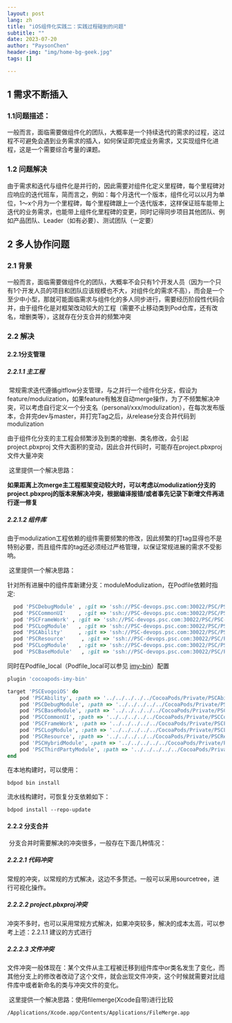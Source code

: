 ```yaml
---
layout: post
lang: zh
title: "iOS组件化实践二：实践过程碰到的问题"
subtitle: ""
date: 2023-07-20
author: "PaysonChen"
header-img: "img/home-bg-geek.jpg"
tags: []

---
```


## 1 需求不断插入

### 1.1问题描述：

​	一般而言，面临需要做组件化的团队，大概率是一个持续迭代的需求的过程，这过程不可避免会遇到业务需求的插入，如何保证即完成业务需求，又实现组件化进程，这是一个需要综合考量的课题。

### 1.2 问题解决

​	由于需求和迭代与组件化是并行的，因此需要对组件化定义里程碑，每个里程碑对应响应的迭代班车，简而言之，例如：每个月迭代一个版本，组件化可以以月为单位，1～x个月为一个里程碑，每个里程碑跟上一个迭代版本，这样保证班车能带上迭代的业务需求，也能带上组件化里程碑的变更，同时记得同步项目其他团队、例如产品团队、Leader（如有必要）、测试团队（一定要）

## 2 多人协作问题

### 2.1 背景

​	一般而言，面临需要做组件化的团队，大概率不会只有1个开发人员（因为一个只有1个开发人员的项目和团队应该规模也不大，对组件化的需求不高），而会是一个至少中小型，那就可能面临需求与组件化的多人同步进行，需要经历阶段性代码合并，由于组件化是对框架改动较大的工程（需要不止移动类到Pod仓库，还有改名，增删类等），这就存在分支合并的频繁冲突

### 2.2 解决

#### 2.2.1分支管理

##### 2.2.1.1 主工程

​	常规需求迭代遵循gitflow分支管理，与之并行一个组件化分支，假设为 feature/modulization，如果feature有触发自动merge操作，为了不频繁解决冲突，可以考虑自行定义一个分支名（personal/xxx/modulization），在每次发布版本，合并完dev与master，并打完Tag之后，从release分支合并代码到modulization

​	由于组件化分支的主工程会频繁涉及到类的增删、类名修改，会引起project.pbxproj 文件大面积的变动，因此合并代码时，可能存在project.pbxproj 文件大量冲突

​	这里提供一个解决思路：

​	**如果距离上次merge主工程框架变动较大时，可以考虑以modulization分支的project.pbxproj的版本来解决冲突，根据编译报错/或者事先记录下新增文件再进行逐一修复**

##### 2.2.1.2 组件库

​	由于modulization工程依赖的组件需要频繁的修改，因此频繁的打tag显得也不是特别必要，而且组件库的tag还必须经过严格管理，以保证常规进展的需求不受影响。

​	这里提供一个解决思路：

​	针对所有进展中的组件库新建分支：moduleModulization，在Podfile依赖时指定:

```ruby
  pod 'PSCDebugModule' , :git => 'ssh://PSC-devops.psc.com:30022/PSC/PSC-ios/Pods/Private/PSCDebugModule.git' , :configurations => ['Debug', 'DailyBuild', 'TFInner'], :branch => 'master'
  pod 'PSCCommonUI'    , :git => 'ssh://PSC-devops.psc.com:30022/PSC/PSC-ios/Pods/Private/PSCCommonUI.git', :branch => 'master'
  pod 'PSCFrameWork' , :git => 'ssh://PSC-devops.psc.com:30022/PSC/PSC-ios/Pods/Private/PSCFrameWork.git', :branch => 'master'
  pod 'PSCLogModule'   , :git => 'ssh://PSC-devops.psc.com:30022/PSC/PSC-ios/Pods/Private/PSCLogModule.git', :branch => 'master'
  pod 'PSCAbility'     , :git => 'ssh://PSC-devops.psc.com:30022/PSC/PSC-ios/Pods/Private/PSCAbility.git', :branch => 'master'
  pod 'PSCResource'     , :git => 'ssh://PSC-devops.psc.com:30022/PSC/PSC-ios/Pods/Private/PSCResource.git', :branch => 'master'
  pod 'PSCLogModule'   , :git => 'ssh://PSC-devops.psc.com:30022/PSC/PSC-ios/Pods/Private/PSCLogModule.git', :branch => 'master'
  pod 'PSCBaseModule'   , :git => 'ssh://PSC-devops.psc.com:30022/PSC/PSC-ios/Pods/Private/PSCBaseModule.git', :branch => 'master'
```

同时在Podfile_local（Podfile_local可以参见 [imy-bin](https://github.com/MeetYouDevs/cocoapods-imy-bin)）配置

```ruby
plugin 'cocoapods-imy-bin'

target 'PSCEvogoiOS' do
    pod 'PSCAbility', :path => '../../../../../CocoaPods/Private/PSCAbility'
    pod 'PSCDebugModule', :path => '../../../../../CocoaPods/Private/PSCDebugModule'
    pod 'PSCBaseModule', :path => '../../../../../CocoaPods/Private/PSCBaseModule'
    pod 'PSCCommonUI', :path => '../../../../../CocoaPods/Private/PSCCommonUI'
    pod 'PSCFrameWork', :path => '../../../../../CocoaPods/Private/PSCFrameWork'
    pod 'PSCLogModule', :path => '../../../../../CocoaPods/Private/PSCLogModule'
    pod 'PSCResource', :path => '../../../../../CocoaPods/Private/PSCResource'
    pod 'PSCHybridModule', :path => '../../../../../CocoaPods/Private/PSCHybridModule'
    pod 'PSCThirdPartyModule', :path => '../../../../../CocoaPods/Private/PSCThirdPartyModule'
end
```

在本地构建时，可以使用：

```shell
bdpod bin install
```

流水线构建时，可恢复分支依赖如下：

```shell
bdpod install --repo-update
```

#### 2.2.2 分支合并

​	分支合并时需要解决的冲突很多，一般存在下面几种情况：

##### 2.2.2.1 代码冲突

​	常规的冲突，以常规的方式解决，这边不多赘述。一般可以采用sourcetree，进行可视化操作。

##### 2.2.2.2 project.pbxproj冲突

​	冲突不多时，也可以采用常规方式解决，如果冲突较多，解决的成本太高，可以参考上述：2.2.1.1 建议的方式进行

##### 2.2.2.3 文件冲突

​	文件冲突一般体现在：某个文件从主工程被迁移到组件库中or类名发生了变化，而其他分支上的修改者改动了这个文件，就会出现文件冲突，这个时候就需要对比组件库中或者新命名的类与冲突文件的变化。

​	这里提供一个解决思路：使用filemerge(Xcode自带)进行比较

```
/Applications/Xcode.app/Contents/Applications/FileMerge.app
```



